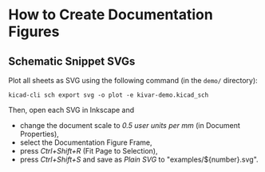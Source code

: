 # How to Create Documentation Figures

## Schematic Snippet SVGs

Plot all sheets as SVG using the following command (in the `demo/` directory):

```
kicad-cli sch export svg -o plot -e kivar-demo.kicad_sch
```

Then, open each SVG in Inkscape and

 * change the document scale to *0.5 user units per mm* (in Document Properties),
 * select the Documentation Figure Frame,
 * press *Ctrl+Shift+R* (Fit Page to Selection),
 * press *Ctrl+Shift+S* and save as *Plain SVG* to "examples/${number}.svg".

